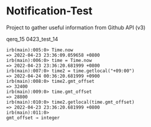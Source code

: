 # Notification-Test

Project to gather useful information from Github API (v3)

qerq_15
0423_test_14

```
irb(main):005:0> Time.now
=> 2022-04-23 23:36:09.059658 +0800
irb(main):006:0> time = Time.now
=> 2022-04-23 23:36:20.681999 +0800
irb(main):007:0> time2 = time.getlocal("+09:00")
=> 2022-04-24 00:36:20.681999 +0900
irb(main):008:0> time2.gmt_offset
=> 32400
irb(main):009:0> time.gmt_offset
=> 28800
irb(main):010:0> time2.getlocal(time.gmt_offset)
=> 2022-04-23 23:36:20.681999 +0800
irb(main):011:0> 
gmt_offset → integer
```